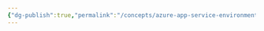 ```yaml
---
{"dg-publish":true,"permalink":"/concepts/azure-app-service-environment/","tags":["concept/SRE/cloud/azure"]}
---
```






